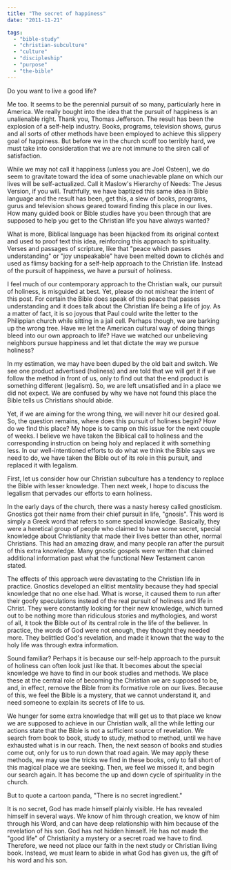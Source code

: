 ```yaml
---
title: "The secret of happiness"
date: "2011-11-21"

tags: 
  - "bible-study"
  - "christian-subculture"
  - "culture"
  - "discipleship"
  - "purpose"
  - "the-bible"
---
```


Do you want to live a good life?

Me too. It seems to be the perennial pursuit of so many, particularly here in America. We really bought into the idea that the pursuit of happiness is an unalienable right. Thank you, Thomas Jefferson. The result has been the explosion of a self-help industry. Books, programs, television shows, gurus and all sorts of other methods have been employed to achieve this slippery goal of happiness. But before we in the church scoff too terribly hard, we must take into consideration that we are not immune to the siren call of satisfaction.

While we may not call it happiness (unless you are Joel Osteen), we do seem to gravitate toward the idea of some unachievable plane on which our lives will be self-actualized. Call it Maslow's Hierarchy of Needs: The Jesus Version, if you will. Truthfully, we have baptized this same idea in Bible language and the result has been, get this, a slew of books, programs, gurus and television shows geared toward finding this place in our lives. How many guided book or Bible studies have you been through that are supposed to help you get to the Christian life you have always wanted?

What is more, Biblical language has been hijacked from its original context and used to proof text this idea, reinforcing this approach to spirituality. Verses and passages of scripture, like that "peace which passes understanding" or "joy unspeakable" have been melted down to clichés and used as flimsy backing for a self-help approach to the Christian life. Instead of the pursuit of happiness, we have a pursuit of holiness.

I feel much of our contemporary approach to the Christian walk, our pursuit of holiness, is misguided at best. Yet, please do not mishear the intent of this post. For certain the Bible does speak of this peace that passes understanding and it does talk about the Christian life being a life of joy. As a matter of fact, it is so joyous that Paul could write the letter to the Philippian church while sitting in a jail cell. Perhaps though, we are barking up the wrong tree. Have we let the American cultural way of doing things bleed into our own approach to life? Have we watched our unbelieving neighbors pursue happiness and let that dictate the way we pursue holiness?

In my estimation, we may have been duped by the old bait and switch. We see one product advertised (holiness) and are told that we will get it if we follow the method in front of us, only to find out that the end product is something different (legalism). So, we are left unsatisfied and in a place we did not expect. We are confused by why we have not found this place the Bible tells us Christians should abide.

Yet, if we are aiming for the wrong thing, we will never hit our desired goal. So, the question remains, where does this pursuit of holiness begin? How do we find this place? My hope is to camp on this issue for the next couple of weeks. I believe we have taken the Biblical call to holiness and the corresponding instruction on being holy and replaced it with something less. In our well-intentioned efforts to do what we think the Bible says we need to do, we have taken the Bible out of its role in this pursuit, and replaced it with legalism.

First, let us consider how our Christian subculture has a tendency to replace the Bible with lesser knowledge. Then next week, I hope to discuss the legalism that pervades our efforts to earn holiness.

In the early days of the church, there was a nasty heresy called gnosticism. Gnostics got their name from their chief pursuit in life, "gnosis". This word is simply a Greek word that refers to some special knowledge. Basically, they were a heretical group of people who claimed to have some secret, special knowledge about Christianity that made their lives better than other, normal Christians. This had an amazing draw, and many people ran after the pursuit of this extra knowledge. Many gnostic gospels were written that claimed additional information past what the functional New Testament canon stated.

The effects of this approach were devastating to the Christian life in practice. Gnostics developed an elitist mentality because they had special knowledge that no one else had. What is worse, it caused them to run after their goofy speculations instead of the real pursuit of holiness and life in Christ. They were constantly looking for their new knowledge, which turned out to be nothing more than ridiculous stories and mythologies, and worst of all, it took the Bible out of its central role in the life of the believer. In practice, the words of God were not enough, they thought they needed more. They belittled God's revelation, and made it known that the way to the holy life was through extra information.

Sound familiar? Perhaps it is because our self-help approach to the pursuit of holiness can often look just like that. It becomes about the special knowledge we have to find in our book studies and methods. We place these at the central role of becoming the Christian we are supposed to be, and, in effect, remove the Bible from its formative role on our lives. Because of this, we feel the Bible is a mystery, that we cannot understand it, and need someone to explain its secrets of life to us.

We hunger for some extra knowledge that will get us to that place we know we are supposed to achieve in our Christian walk, all the while letting our actions state that the Bible is not a sufficient source of revelation. We search from book to book, study to study, method to method, until we have exhausted what is in our reach. Then, the next season of books and studies come out, only for us to run down that road again. We may apply these methods, we may use the tricks we find in these books, only to fall short of this magical place we are seeking. Then, we feel we missed it, and begin our search again. It has become the up and down cycle of spirituality in the church.

But to quote a cartoon panda, "There is no secret ingredient."

It is no secret, God has made himself plainly visible. He has revealed himself in several ways. We know of him through creation, we know of him through his Word, and can have deep relationship with him because of the revelation of his son. God has not hidden himself. He has not made the "good life" of Christianity a mystery or a secret road we have to find. Therefore, we need not place our faith in the next study or Christian living book. Instead, we must learn to abide in what God has given us, the gift of his word and his son.
